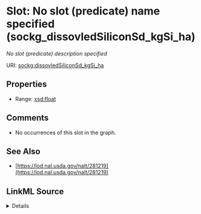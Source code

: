 

# Slot: No slot (predicate) name specified (sockg_dissovledSiliconSd_kgSi_ha)


_No slot (predicate) description specified_







URI: [sockg:dissovledSiliconSd_kgSi_ha](https://idir.uta.edu/sockg-ontology/docs/dissovledSiliconSd_kgSi_ha)



<!-- no inheritance hierarchy -->








## Properties

* Range: [xsd:float](http://www.w3.org/2001/XMLSchema#float)





## Comments

* No occurrences of this slot in the graph.

## See Also

* [https://lod.nal.usda.gov/nalt/281219](https://lod.nal.usda.gov/nalt/281219)



## LinkML Source

<details>

```yaml
name: sockg_dissovledSiliconSd_kgSi_ha
description: No slot (predicate) description specified
title: No slot (predicate) name specified
comments:
- No occurrences of this slot in the graph.
from_schema: soc-kg
see_also:
- https://lod.nal.usda.gov/nalt/281219
rank: 1000
domain: sockg_WaterQualityArea
slot_uri: sockg:dissovledSiliconSd_kgSi_ha
alias: sockg_dissovledSiliconSd_kgSi_ha
range: float

```
</details>